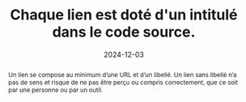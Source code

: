 ---
N: '131'
Rubrique: Liens
title: Chaque lien est doté d'un intitulé dans le code source. 
detail: Chaque lien est doté d'un intitulé dans le code source. 
abstract: Un lien se compose au minimum d’une URL et d’un libellé. Un lien sans libellé n’a pas de sens et risque de ne pas être perçu ou compris correctement, que ce soit par une personne ou par un outil.
categories: [" Liens"]
agrege: O4131-E039
opquast: '4 131'
indiceebook: '39'
description: "Règle n° 039"
before: "038"
weight: "039"
after: "040"
actif: '1'
layout: rules
date:  2024-12-03
tags: ["", ""]
objectif: ["Prévenir une éventuelle incompréhension des liens.", "
Éviter les liens qui deviennent invisibles lorsque les styles CSS ou les images d'arrière-plan ne sont pas pris en compte.", "
Améliorer l’accessibilité des contenus aux lectrices et lecteurs handicapées
"]
Meo: ["Donner à chaque lien un libellé textuel (entre les balises ouvrantes et fermantes de l'élément a) ou, si nécessaire, via l'alternative textuelle d'un élément img ou object, etc.
Ne pas masquer à l'affichage le libellé textuel de l'élément a pour le remplacer par un effet de style CSS (image d'arrière-plan).
"]
Controle: ["Dans chaque page contenant des hyperliens&nbsp;:

* vérifier qu’il y a un contenu dans la balise a d’un lien-texte, même quand les styles sont désactivés ou que les couleurs seules sont désactivées
* vérifier qu’il y a une alternative textuelle en cas d’un lien-image ou équivalent (éléments object et embed par exemple), même quand les styles sont désactivés"
]
epubcheck: 
ace: 
humancheck: true
Source: ["Opquast"]
Referentiel: [""]
steps: ["Conception", "Éditorial"]
---